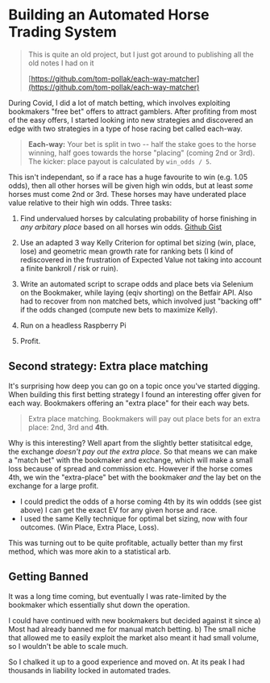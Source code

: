 # Building an Automated Horse Trading System

> This is quite an old project, but I just got around to publishing all the old notes I had on it
>
> [https://github.com/tom-pollak/each-way-matcher](https://github.com/tom-pollak/each-way-matcher)

During Covid, I did a lot of match betting, which involves exploiting bookmakers "free bet" offers to attract gamblers. After profiting from most of the easy offers, I started looking into new strategies and discovered an edge with two strategies in a type of hose racing bet called each-way.

> **Each-way:** Your bet is split in two -- half the stake goes to the horse winning, half goes towards the horse "placing" (coming 2nd or 3rd). The kicker: place payout is calculated by `win_odds / 5`.

This isn't independant, so if a race has a huge favourite to win (e.g. 1.05 odds), then all other horses will be given high win odds, but at least *some* horses must come 2nd or 3rd. These horses may have underated place value relative to their high win odds. Three tasks:

1. Find undervalued horses by calculating probability of horse finishing in *any arbitary place* based on all horses win odds. [Github Gist](https://gist.github.com/tom-pollak/818f2d1dd21575bc7924bc44feb1d50d)

2. Use an adapted 3 way Kelly Criterion for optimal bet sizing (win, place, lose) and geometric mean growth rate for ranking bets (I kind of rediscovered in the frustration of Expected Value not taking into account a finite bankroll / risk or ruin).

3. Write an automated script to scrape odds and place bets via Selenium on the Bookmaker, while laying (eqiv shorting) on the Betfair API. Also had to recover from non matched bets, which involved just "backing off" if the odds changed (compute new bets to maximize Kelly).

4. Run on a headless Raspberry Pi

5. Profit.

## Second strategy: Extra place matching

It's surprising how deep you can go on a topic once you've started digging. When building this first betting strategy I found an interesting offer given for each way. Bookmakers offering an "extra place" for their each way bets.

> Extra place matching. Bookmakers will pay out place bets for an extra place: 2nd, 3rd and **4th**.

Why is this interesting? Well apart from the slightly better statisitcal edge, the exchange *doesn't pay out the extra place*. So that means we can make a "match bet" with the bookmaker and exchange, which will make a small loss because of spread and commission etc. However if the horse comes 4th, we win the "extra-place" bet with the bookmaker *and* the lay bet on the exchange for a large profit.

- I could predict the odds of a horse coming 4th by its win oddds (see gist above) I can get the exact EV for any given horse and race.
- I used the same Kelly technique for optimal bet sizing, now with four outcomes. (Win Place, Extra Place, Loss).

This was turning out to be quite profitable, actually better than my first method, which was more akin to a statistical arb.

## Getting Banned

It was a long time coming, but eventually I was rate-limited by the bookmaker which essentially shut down the operation.

I could have continued with new bookmakers but decided against it since a) Most had already banned me for manual match betting. b) The small niche that allowed me to easily exploit the market also meant it had small volume, so I wouldn't be able to scale much.

So I chalked it up to a good experience and moved on. At its peak I had thousands in liability locked in automated trades. 
